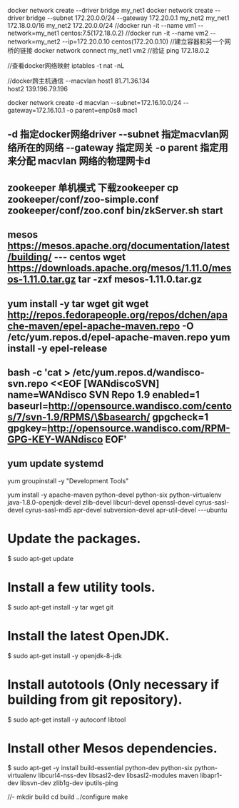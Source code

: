 docker network create --driver bridge my_net1
docker network create --driver bridge --subnet 172.20.0.0/24 --gateway 172.20.0.1 my_net2
my_net1
172.18.0.0/16
my_net2
172.20.0.0/24
//docker run -it --name vm1 --network=my_net1 centos:7.5(172.18.0.2)
//docker run -it --name vm2 --network=my_net2 --ip=172.20.0.10 centos(172.20.0.10)
//建立容器和另一个网桥的链接
docker network connect my_net1 vm2
//验证
ping 172.18.0.2

//查看docker网络映射
iptables -t nat -nL

//docker跨主机通信 --macvlan
host1   81.71.36.134  
host2   139.196.79.196

docker network create -d macvlan --subnet=172.16.10.0/24 --gateway=172.16.10.1 -o parent=enp0s8 mac1

-d          指定docker网络driver
--subnet    指定macvlan网络所在的网络
--gateway   指定网关
-o parent   指定用来分配 macvlan 网络的物理网卡d
----------------------------------------------------
zookeeper  单机模式
下载zookeeper
cp zookeeper/conf/zoo-simple.conf zookeeper/conf/zoo.conf 
bin/zkServer.sh start
-------------------------------------------------------
mesos
https://mesos.apache.org/documentation/latest/building/
--- centos
wget https://downloads.apache.org/mesos/1.11.0/mesos-1.11.0.tar.gz
tar -zxf mesos-1.11.0.tar.gz
---
yum install -y tar wget git
wget http://repos.fedorapeople.org/repos/dchen/apache-maven/epel-apache-maven.repo -O /etc/yum.repos.d/epel-apache-maven.repo
yum install -y epel-release
----
bash -c 'cat > /etc/yum.repos.d/wandisco-svn.repo <<EOF
[WANdiscoSVN]
name=WANdisco SVN Repo 1.9
enabled=1
baseurl=http://opensource.wandisco.com/centos/7/svn-1.9/RPMS/\$basearch/
gpgcheck=1
gpgkey=http://opensource.wandisco.com/RPM-GPG-KEY-WANdisco
EOF'
----
yum update systemd
----
yum groupinstall -y "Development Tools"

yum install -y apache-maven python-devel python-six python-virtualenv java-1.8.0-openjdk-devel zlib-devel libcurl-devel openssl-devel cyrus-sasl-devel cyrus-sasl-md5 apr-devel subversion-devel apr-util-devel
---ubuntu
# Update the packages.
$ sudo apt-get update

# Install a few utility tools.
$ sudo apt-get install -y tar wget git

# Install the latest OpenJDK.
$ sudo apt-get install -y openjdk-8-jdk

# Install autotools (Only necessary if building from git repository).
$ sudo apt-get install -y autoconf libtool

# Install other Mesos dependencies.
$ sudo apt-get -y install build-essential python-dev python-six python-virtualenv libcurl4-nss-dev libsasl2-dev libsasl2-modules maven libapr1-dev libsvn-dev zlib1g-dev iputils-ping


//-
mkdir build
cd build
../configure
make